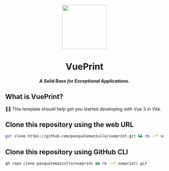 <p align="center">
    <a href="https://github.com/pasqualemazzullo/vue-blueprint">
        <img src="https://github.com/pasqualemazzullo/vueprint/assets/62110063/51bfbe5b-dfb8-4674-899c-2df178a2119a" height="140">
    </a>
</p>
<h1 align="center">VuePrint</h1>
<h5 align="center">A Solid Base for Exceptional Applications.</h5>

## What is VuePrint?
👨‍💻 This template should help get you started developing with Vue 3 in Vite.</p>

## Clone this repository using the web URL

```sh
git clone https://github.com/pasqualemazzullo/vueprint.git && rm -rf vueprint/.git
```

## Clone this repository using GitHub CLI

```sh
gh repo clone pasqualemazzullo/vueprint && rm -rf vueprint/.git
```
